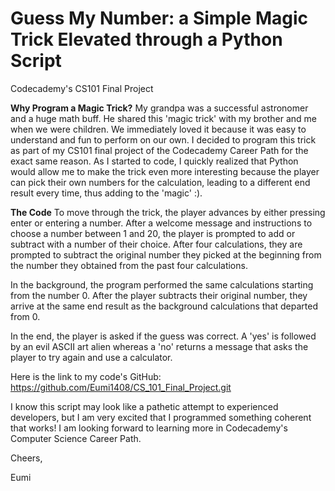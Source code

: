 # Guess My Number: a Simple Magic Trick Elevated through a Python Script
Codecademy's CS101 Final Project

**Why Program a Magic Trick?**
My grandpa was a successful astronomer and a huge math buff. He shared this 'magic trick' with my brother and me when we were children. We immediately loved it because it was easy to understand and fun to perform on our own. I decided to program this trick as part of my CS101 final project of the Codecademy Career Path for the exact same reason. As I started to code, I quickly realized that Python would allow me to make the trick even more interesting because the player can pick their own numbers for the calculation, leading to a different end result every time, thus adding to the 'magic' :).

**The Code**
To move through the trick, the player advances by either pressing enter or entering a number. After a welcome message and instructions to choose a number between 1 and 20, the player is prompted to add or subtract with a number of their choice. After four calculations, they are prompted to subtract the original number they picked at the beginning from the number they obtained from the past four calculations. 

In the background, the program performed the same calculations starting from the number 0. After the player subtracts their original number, they arrive at the same end result as the background calculations that departed from 0.

In the end, the player is asked if the guess was correct. A 'yes' is followed by an evil ASCII art alien whereas a 'no' returns a message that asks the player to try again and use a calculator.

Here is the link to my code's GitHub: https://github.com/Eumi1408/CS_101_Final_Project.git

I know this script may look like a pathetic attempt to experienced developers, but I am very excited that I programmed something coherent that works! I am looking forward to learning more in Codecademy's Computer Science Career Path.

Cheers,

Eumi


